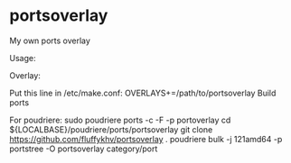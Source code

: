 # portsoverlay
My own ports overlay

Usage:

Overlay:

Put this line in /etc/make.conf:
OVERLAYS+=/path/to/portsoverlay
Build ports

For poudriere:
sudo poudriere ports -c -F -p portoverlay
cd ${LOCALBASE}/poudriere/ports/portsoverlay
git clone https://github.com/fluffykhv/portsoverlay .
poudriere bulk -j 121amd64 -p portstree -O portsoverlay category/port 
